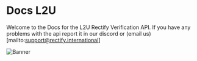 # Docs L2U


Welcome to the Docs for the L2U Rectify Verification API.
If you have any problems with the api report it in our discord or (email us)[mailto:support@rectify.international]

![Banner](https://images-ext-2.discordapp.net/external/X97vdN4kkh-sFkP9J4dgKEJd6Sw5wHVhsAKvFmsMYUY/https/rectify.international/assets/images/frame10154.png?width=1499&height=529)
